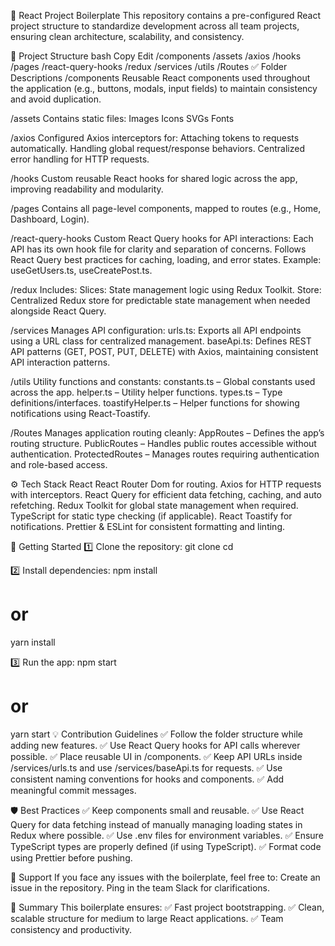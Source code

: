 🚀 React Project Boilerplate
This repository contains a pre-configured React project structure to standardize development across all team projects, ensuring clean architecture, scalability, and consistency.

📂 Project Structure
bash
Copy
Edit
/components
/assets
/axios
/hooks
/pages
/react-query-hooks
/redux
/services
/utils
/Routes
✅ Folder Descriptions
/components
Reusable React components used throughout the application (e.g., buttons, modals, input fields) to maintain consistency and avoid duplication.

/assets
Contains static files:
Images
Icons
SVGs
Fonts

/axios
Configured Axios interceptors for:
Attaching tokens to requests automatically.
Handling global request/response behaviors.
Centralized error handling for HTTP requests.

/hooks
Custom reusable React hooks for shared logic across the app, improving readability and modularity.

/pages
Contains all page-level components, mapped to routes (e.g., Home, Dashboard, Login).

/react-query-hooks
Custom React Query hooks for API interactions:
Each API has its own hook file for clarity and separation of concerns.
Follows React Query best practices for caching, loading, and error states.
Example: useGetUsers.ts, useCreatePost.ts.

/redux
Includes:
Slices: State management logic using Redux Toolkit.
Store: Centralized Redux store for predictable state management when needed alongside React Query.

/services
Manages API configuration:
urls.ts: Exports all API endpoints using a URL class for centralized management.
baseApi.ts: Defines REST API patterns (GET, POST, PUT, DELETE) with Axios, maintaining consistent API interaction patterns.

/utils
Utility functions and constants:
constants.ts – Global constants used across the app.
helper.ts – Utility helper functions.
types.ts – Type definitions/interfaces.
toastifyHelper.ts – Helper functions for showing notifications using React-Toastify.

/Routes
Manages application routing cleanly:
AppRoutes – Defines the app’s routing structure.
PublicRoutes – Handles public routes accessible without authentication.
ProtectedRoutes – Manages routes requiring authentication and role-based access.

⚙️ Tech Stack
React
React Router Dom for routing.
Axios for HTTP requests with interceptors.
React Query for efficient data fetching, caching, and auto refetching.
Redux Toolkit for global state management when required.
TypeScript for static type checking (if applicable).
React Toastify for notifications.
Prettier & ESLint for consistent formatting and linting.

🚀 Getting Started
1️⃣ Clone the repository:
git clone <repo-url>
cd <project-folder>

2️⃣ Install dependencies:
npm install
# or
yarn install

3️⃣ Run the app:
npm start
# or
yarn start
💡 Contribution Guidelines
✅ Follow the folder structure while adding new features.
✅ Use React Query hooks for API calls wherever possible.
✅ Place reusable UI in /components.
✅ Keep API URLs inside /services/urls.ts and use /services/baseApi.ts for requests.
✅ Use consistent naming conventions for hooks and components.
✅ Add meaningful commit messages.

🛡️ Best Practices
✅ Keep components small and reusable.
✅ Use React Query for data fetching instead of manually managing loading states in Redux where possible.
✅ Use .env files for environment variables.
✅ Ensure TypeScript types are properly defined (if using TypeScript).
✅ Format code using Prettier before pushing.

🤝 Support
If you face any issues with the boilerplate, feel free to:
Create an issue in the repository.
Ping in the team Slack for clarifications.

🏁 Summary
This boilerplate ensures:
✅ Fast project bootstrapping.
✅ Clean, scalable structure for medium to large React applications.
✅ Team consistency and productivity.